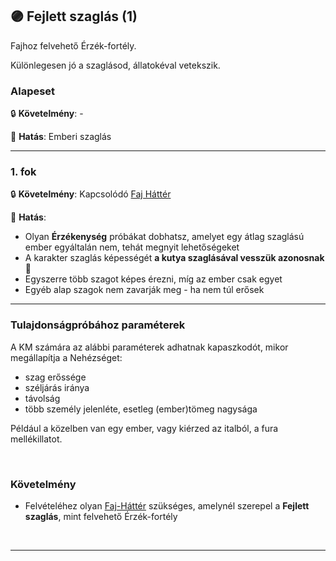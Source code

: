 ## 🟣 Fejlett szaglás (1)

<!-- tag: erzekfortely -->

Fajhoz felvehető Érzék-fortély.

Különlegesen jó a szaglásod, állatokéval vetekszik.
### Alapeset

🔒 **Követelmény**:  -

🌟 **Hatás**: Emberi szaglás

---
### 1. fok

🔒 **Követelmény**: Kapcsolódó [Faj Háttér](../021_faj_hatterek.md)

🌟 **Hatás**:
- Olyan **Érzékenység** próbákat dobhatsz, amelyet egy átlag szaglású ember egyáltalán nem, tehát megnyit lehetőségeket
- A karakter szaglás képességét **a kutya szaglásával vesszük azonosnak** 🔆
- Egyszerre több szagot képes érezni, míg az ember csak egyet
- Egyéb alap szagok nem zavarják meg - ha nem túl erősek

---
### Tulajdonságpróbához paraméterek

A KM számára az alábbi paraméterek adhatnak kapaszkodót, mikor megállapítja a Nehézséget:
- szag erőssége
- széljárás iránya
- távolság
- több személy jelenléte, esetleg (ember)tömeg nagysága

Például a közelben van egy ember, vagy kiérzed az italból, a fura mellékillatot.

<br />

### Követelmény

- Felvételéhez olyan [Faj-Háttér](../021_faj_hatterek.md) szükséges, amelynél szerepel a **Fejlett szaglás**, mint felvehető Érzék-fortély

 
<br />

---
